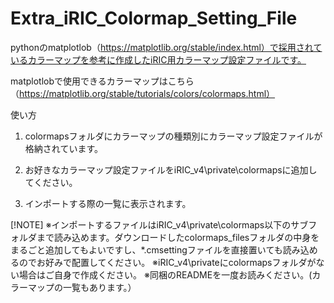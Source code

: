 # Extra_iRIC_Colormap_Setting_File

pythonのmatplotlob（https://matplotlib.org/stable/index.html）で採用されているカラーマップを参考に作成したiRIC用カラーマップ設定ファイルです。

matplotlobで使用できるカラーマップはこちら（https://matplotlib.org/stable/tutorials/colors/colormaps.html）

使い方
1. colormapsフォルダにカラーマップの種類別にカラーマップ設定ファイルが格納されています。

1. お好きなカラーマップ設定ファイルをiRIC_v4\private\colormapsに追加してください。

1. インポートする際の一覧に表示されます。

[!NOTE]
※インポートするファイルはiRIC_v4\private\colormaps以下のサブフォルダまで読み込めます。ダウンロードしたcolormaps_filesフォルダの中身をまるごと追加してもよいですし、*.cmsettingファイルを直接置いても読み込めるのでお好みで配置してください。
※iRIC_v4\privateにcolormapsフォルダがない場合はご自身で作成ください。
※同梱のREADMEを一度お読みください。(カラーマップの一覧もあります。）
